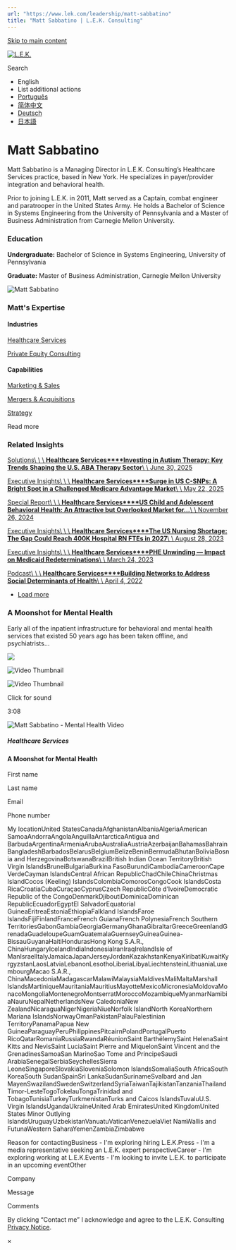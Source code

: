 ```yaml
---
url: "https://www.lek.com/leadership/matt-sabbatino"
title: "Matt Sabbatino | L.E.K. Consulting"
---
```


[Skip to main content](https://www.lek.com/leadership/matt-sabbatino#main-content)

[![L.E.K.](https://www.lek.com/themes/lek/images/new-logo.svg)](https://www.lek.com/ "L.E.K.")

Search

- English
- List additional actions
- [Português](https://www.lek.com/pt-br/lek-brazil)
- [简体中文](https://www.lek.com/zh-hant/lek-china)
- [Deutsch](https://www.lek.com/de/lek-germany)
- [日本語](https://www.lek.com/ja/lek-japan)

# Matt Sabbatino

Matt Sabbatino is a Managing Director in L.E.K. Consulting’s Healthcare Services practice, based in New York. He specializes in payer/provider integration and behavioral health.

Prior to joining L.E.K. in 2011, Matt served as a Captain, combat engineer and paratrooper in the United States Army. He holds a Bachelor of Science in Systems Engineering from the University of Pennsylvania and a Master of Business Administration from Carnegie Mellon University.

### Education

**Undergraduate:** Bachelor of Science in Systems Engineering, University of Pennsylvania

**Graduate:** Master of Business Administration, Carnegie Mellon University

![Matt Sabbatino](https://www.lek.com/sites/default/files/profile-images/matt-sabbatino-web.jpg)

### Matt's Expertise

#### Industries

[Healthcare Services](https://www.lek.com/industries/healthcare-services)

[Private Equity Consulting](https://www.lek.com/industries/private-equity-pe)

#### Capabilities

[Marketing & Sales](https://www.lek.com/capabilities/marketing-and-sales)

[Mergers & Acquisitions](https://www.lek.com/capabilities/mergers-acquisitions)

[Strategy](https://www.lek.com/capabilities/strategy)

Read more

### Related Insights

[Solutions\\
\\
\\
**Healthcare Services****Investing in Autism Therapy: Key Trends Shaping the U.S. ABA Therapy Sector**\\
\\
June 30, 2025](https://www.lek.com/insights/hea/us/so/investing-autism-therapy-key-trends-shaping-us-aba-therapy-sector)

[Executive Insights\\
\\
\\
**Healthcare Services****Surge in US C-SNPs: A Bright Spot in a Challenged Medicare Advantage Market**\\
\\
May 22, 2025](https://www.lek.com/insights/hea/us/ei/surge-us-c-snps-bright-spot-challenged-medicare-advantage-market)

[Special Report\\
\\
\\
**Healthcare Services****US Child and Adolescent Behavioral Health: An Attractive but Overlooked Market for…**\\
\\
November 26, 2024](https://www.lek.com/insights/hea/us/sr/child-and-adolescent-behavioral-health-attractive-overlooked-market-investment)

[Executive Insights\\
\\
\\
**Healthcare Services****The US Nursing Shortage: The Gap Could Reach 400K Hospital RN FTEs in 2027**\\
\\
August 28, 2023](https://www.lek.com/insights/hea/us/ei/us-nursing-shortage-gap-could-reach-400k-hospital-rn-ftes-2027)

[Executive Insights\\
\\
\\
**Healthcare Services****PHE Unwinding — Impact on Medicaid Redeterminations**\\
\\
March 24, 2023](https://www.lek.com/insights/hea/us/ei/phe-unwinding-impact-medicaid-redeterminations)

[Podcast\\
\\
\\
**Healthcare Services****Building Networks to Address Social Determinants of Health**\\
\\
April 4, 2022](https://www.lek.com/insights/po/building-networks-address-social-determinants-health)

- [Load more](https://www.lek.com/leadership/matt-sabbatino?page=1 "Load more items")

### A Moonshot for Mental Health

Early all of the inpatient infrastructure for behavioral and mental health services that existed 50 years ago has been taken offline, and psychiatrists…


![](https://fast.wistia.com/embed/medias/qbs4smdnmx/swatch)

![Video Thumbnail](https://fast.wistia.com/embed/medias/qbs4smdnmx/swatch)

![Video Thumbnail](https://embed-ssl.wistia.com/deliveries/311cdd248918339f358493cfebfa1ed4.webp?image_crop_resized=1600x900)

Click for sound

3:08

![Matt Sabbatino - Mental Health Video](https://www.lek.com/sites/default/files/sharable-images/Matt.png)

##### Healthcare Services

#### A Moonshot for Mental Health

First name

Last name

Email

Phone number

My locationUnited StatesCanadaAfghanistanAlbaniaAlgeriaAmerican SamoaAndorraAngolaAnguillaAntarcticaAntigua and BarbudaArgentinaArmeniaArubaAustraliaAustriaAzerbaijanBahamasBahrainBangladeshBarbadosBelarusBelgiumBelizeBeninBermudaBhutanBoliviaBosnia and HerzegovinaBotswanaBrazilBritish Indian Ocean TerritoryBritish Virgin IslandsBruneiBulgariaBurkina FasoBurundiCambodiaCameroonCape VerdeCayman IslandsCentral African RepublicChadChileChinaChristmas IslandCocos (Keeling) IslandsColombiaComorosCongoCook IslandsCosta RicaCroatiaCubaCuraçaoCyprusCzech RepublicCôte d’IvoireDemocratic Republic of the CongoDenmarkDjiboutiDominicaDominican RepublicEcuadorEgyptEl SalvadorEquatorial GuineaEritreaEstoniaEthiopiaFalkland IslandsFaroe IslandsFijiFinlandFranceFrench GuianaFrench PolynesiaFrench Southern TerritoriesGabonGambiaGeorgiaGermanyGhanaGibraltarGreeceGreenlandGrenadaGuadeloupeGuamGuatemalaGuernseyGuineaGuinea-BissauGuyanaHaitiHondurasHong Kong S.A.R., ChinaHungaryIcelandIndiaIndonesiaIranIraqIrelandIsle of ManIsraelItalyJamaicaJapanJerseyJordanKazakhstanKenyaKiribatiKuwaitKyrgyzstanLaosLatviaLebanonLesothoLiberiaLibyaLiechtensteinLithuaniaLuxembourgMacao S.A.R., ChinaMacedoniaMadagascarMalawiMalaysiaMaldivesMaliMaltaMarshall IslandsMartiniqueMauritaniaMauritiusMayotteMexicoMicronesiaMoldovaMonacoMongoliaMontenegroMontserratMoroccoMozambiqueMyanmarNamibiaNauruNepalNetherlandsNew CaledoniaNew ZealandNicaraguaNigerNigeriaNiueNorfolk IslandNorth KoreaNorthern Mariana IslandsNorwayOmanPakistanPalauPalestinian TerritoryPanamaPapua New GuineaParaguayPeruPhilippinesPitcairnPolandPortugalPuerto RicoQatarRomaniaRussiaRwandaRéunionSaint BarthélemySaint HelenaSaint Kitts and NevisSaint LuciaSaint Pierre and MiquelonSaint Vincent and the GrenadinesSamoaSan MarinoSao Tome and PrincipeSaudi ArabiaSenegalSerbiaSeychellesSierra LeoneSingaporeSlovakiaSloveniaSolomon IslandsSomaliaSouth AfricaSouth KoreaSouth SudanSpainSri LankaSudanSurinameSvalbard and Jan MayenSwazilandSwedenSwitzerlandSyriaTaiwanTajikistanTanzaniaThailandTimor-LesteTogoTokelauTongaTrinidad and TobagoTunisiaTurkeyTurkmenistanTurks and Caicos IslandsTuvaluU.S. Virgin IslandsUgandaUkraineUnited Arab EmiratesUnited KingdomUnited States Minor Outlying IslandsUruguayUzbekistanVanuatuVaticanVenezuelaViet NamWallis and FutunaWestern SaharaYemenZambiaZimbabwe

Reason for contactingBusiness - I'm exploring hiring L.E.K.Press - I'm a media representative seeking an L.E.K. expert perspectiveCareer - I'm exploring working at L.E.K.Events - I'm looking to invite L.E.K. to participate in an upcoming eventOther

Company

Message

Comments

By clicking “Contact me” I acknowledge and agree to the L.E.K. Consulting [Privacy Notice](https://www.lek.com/lek-consulting-privacy-policy).

×